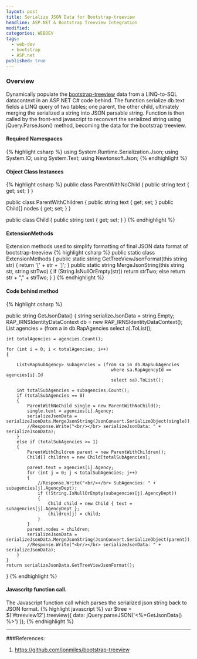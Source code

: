 ```yaml
---
layout: post
title: Serialize JSON Data for Bootstrap-treeview
headline: ASP.NET & Bootstrap Treeview Integration
modified:
categories: WEBDEV
tags: 
  - web-dev
  - bootstrap
  - ASP.net
published: true
---
```



### Overview
Dynamically populate the <a href="https://github.com/jonmiles/bootstrap-treeview">bootstrap-treeview</a> data from a LINQ-to-SQL datacontext in an ASP.NET C# code behind. The function serialize db.text fields a LINQ query of two tables; one parent, the other child, ultimately merging the serialized a string into JSON parsable string. Function is then called by the front-end javascript to reconvert the serialized string using jQuery.ParseJson() method, becoming the data for the bootstrap treeview.

#### Required Namespaces
{% highlight csharp %}
using System.Runtime.Serialization.Json;
using System.IO;
using System.Text;
using Newtonsoft.Json;
{% endhighlight %}

#### Object Class Instances
{% highlight csharp %}
public class ParentWithNoChild
{
    public string text { get; set; }
}

public class ParentWithChildren
{
    public string text { get; set; }
    public Child[] nodes { get; set; }
}

public class Child
{
    public string text { get; set; }
}
{% endhighlight %}

#### ExtensionMethods
Extension methods used to simplify formatting of final JSON data format of bootstrap-treeview
{% highlight csharp %}
public static class ExtensionMethods
{
    public static string GetTreeViewJsonFormat(this string str)
    {
        return '[' + str + ']';
    }
    public static string MergeJsonString(this string str, string strTwo)
    {
        if (String.IsNullOrEmpty(str))
            return strTwo;
        else
            return str + "," + strTwo;
    }
}
{% endhighlight %}

#### Code behind method
{% highlight csharp %}

public string GetJsonData()
{
    string serializeJsonData = string.Empty;  
    RAP_IRNSIdentityDataContext db = new RAP_IRNSIdentityDataContext();
    List<RapAgency> agencies = (from a in db.RapAgencies
                                select a).ToList();

    int totalAgencies = agencies.Count();

    for (int i = 0; i < totalAgencies; i++)
    {

        List<RapSubAgency> subagencies = (from sa in db.RapSubAgencies
                                            where sa.RapAgencyId == agencies[i].Id
                                            select sa).ToList();

        int totalSubAgencies = subagencies.Count();
        if (totalSubAgencies == 0)
        {
            ParentWithNoChild single = new ParentWithNoChild();
            single.text = agencies[i].Agency;
            serializeJsonData = serializeJsonData.MergeJsonString(JsonConvert.SerializeObject(single));
            //Response.Write("<br/></br> serializeJsonData: " + serializeJsonData);
        }
        else if (totalSubAgencies >= 1)
        {
            ParentWithChildren parent = new ParentWithChildren();
            Child[] children = new Child[totalSubAgencies];

            parent.text = agencies[i].Agency;
            for (int j = 0; j < totalSubAgencies; j++)
            {
                //Response.Write("<br/></br> SubAgencies: " + subagencies[j].AgencyDept);
                if (!String.IsNullOrEmpty(subagencies[j].AgencyDept))
                {
                    Child child = new Child { text = subagencies[j].AgencyDept };
                    children[j] = child;
                }
            }
            parent.nodes = children;
            serializeJsonData = serializeJsonData.MergeJsonString(JsonConvert.SerializeObject(parent));
            //Response.Write("<br/></br> serializeJsonData: " + serializeJsonData);
        }
    }
    return serializeJsonData.GetTreeViewJsonFormat();
}
{% endhighlight %}

#### Javascritp function call.
The Javascript function call which parses the serialized json string back to JSON format.
{% highlight javascript %}
var $tree = $('#treeview12').treeview({
                data: jQuery.parseJSON('<%=GetJsonData() %>')
            });
{% endhighlight %}

----------

###References:

1. https://github.com/jonmiles/bootstrap-treeview
